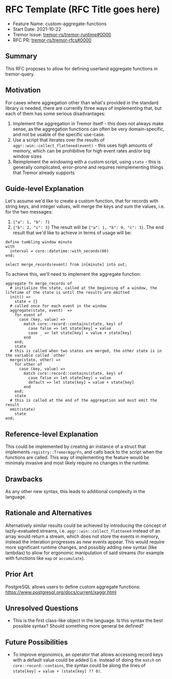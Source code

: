 # RFC Template (RFC Title goes here)

- Feature Name: custom-aggregate-functions
- Start Date: 2021-10-22
- Tremor Issue: [tremor-rs/tremor-runtime#0000](https://github.com/tremor-rs/tremor-runtime/issues/0000)
- RFC PR: [tremor-rs/tremor-rfcs#0000](https://github.com/tremor-rs/tremor-rfcs/pull/0000)

## Summary
[summary]: #summary

This RFC proposes to allow for defining userland aggregate functions in tremor-query. 

## Motivation
[motivation]: #motivation

For cases where aggregation other than what's provided in the standard library is needed, there are currently three ways of implementing that, but each of them has some serious disadvantages:
1. Implement the aggregation in Tremor itself - this does not always make sense, as the aggregation functions can often be very domain-specific, and not be usable of the specific use-case.
2. Use a script that iterates over the results of `aggr::win::collect_flattened(event)` - this uses high amounts of memory, which can be prohibitive for high event rates and/or big window sizes
3. Reimplement the windowing with a custom script, using `state` - this is generally complicated, error-prone and requires reimplementing things that Tremor already supports

## Guide-level Explanation
[guide-level-explanation]: #guide-level-explanation

Let's assume we'd like to create a custom function, that for records with string keys, and integer values, will merge the keys and sum the values, i.e. for the two messages:
1. `{"a": 1, "b": 7}`
2. `{"b": 2, "c": 3}`
The result will be `{"a": 1, "b": 9, "c": 3}`.
The end result that we'd like to achieve in terms of usage will be:

```
define tumbling window minute
with
  interval = core::datetime::with_seconds(60)
end;

select merge_records(event) from in[minute] into out;
```

To achieve this, we'll need to implement the aggregate function:
```
aggregate fn merge_records of
  # initialize the state, called at the beginning of a window, the lifetime of the state is until the results are emitted
  init() => 
    state = {}
  # called once for each event in the window        
  aggregate(state, event)  =>
    for event of
      case (key, value) =>
        match core::record::contains(state, key) of
          case false => let state[key] = value
          case _ => let state[key] = value + state[key]
        end
    end;
    state
  # this is called when two states are merged, the other state is in the variable called `other`
  merge(state, other) =>
    for other of 
      case (key, value) =>
        match core::record::contains(state, key) of
          case false => let state[key] = value
          default => let state[key] = value + state[key]
        end
    end;
    state
  # this is called at the end of the aggregation and must emit the result
  emit(state)
    state
end;
```

## Reference-level Explanation
[reference-level-explanation]: #reference-level-explanation

This could be implemented by creating an instance of a struct that implements `registry::TremorAggrFn`, and calls back to the script when the functions are called. This way of implementing the feature would be minimaly invasive and most likely require no changes in the runtime.

## Drawbacks
[drawbacks]: #drawbacks

As any other new syntax, this leads to additional complexity in the language. 

## Rationale and Alternatives
[rationale-and-alternatives]: #rationale-and-alternatives

Alternatively similar results could be achieved by introducing the concept of lazily-evaluated streams, i.e. `aggr::win::collect_flattened` instead of an array would return a stream, which does not store the events in memory, instead the interation progresses as new events appear. This would require more significant runtime changes, and possibly adding new syntax (like lambdas) to allow for ergonomic manipulation of said streams (for example with functions like `map` or `accumulate`).

## Prior Art
[prior-art]: #prior-art

PostgreSQL allows users to define custom aggregate functions: https://www.postgresql.org/docs/current/xaggr.html

## Unresolved Questions
[unresolved-questions]: #unresolved-questions

- This is the first class-like object in the language. Is this syntax the best possible syntax? Should something more general be defined?

## Future Possibilities
[future-possibilities]: #future-possibilities

- To improve ergonomics, an operator that allows accessing record keys with a default value could be added (i.e. instead of doing the `match` on `core::record::contains`, the syntax could be along the lines of `state[key] = value + (state[key] ?? 0)`.